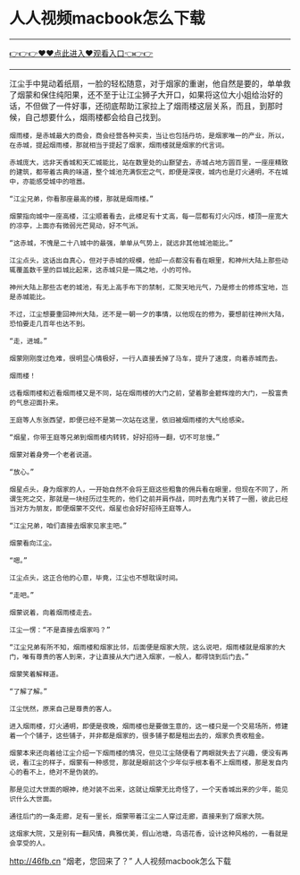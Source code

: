 # 人人视频macbook怎么下载


<hr/> <a href="https://github.com/fetiyung/dhjui/issues/3">👉👉👉♥♥点此进入♥观看入口👈👉👉</a><hr/>


江尘手中晃动着纸扇，一脸的轻松随意，对于烟家的重谢，他自然是要的，单单救了烟蒙和保住纯阳果，还不至于让江尘狮子大开口，如果将这位大小姐给治好的话，不但做了一件好事，还彻底帮助江家拉上了烟雨楼这层关系，而且，到那时候，自己想要什么，烟雨楼都会给自己找到。

    烟雨楼，是赤城最大的商会，商会经营各种买卖，当让也包括丹坊，是烟家唯一的产业，所以，在赤城，提起烟雨楼，那就相当于提起了烟家，烟雨楼就是烟家的代言词。

    赤城庞大，远非天香城和天汇城能比，站在数里处的山巅望去，赤城占地方圆百里，一座座精致的建筑，都带着古典的味道，整个城池充满恢宏之气，即便是深夜，城内也是灯火通明，不在城中，亦能感受城中的喧嚣。

    “江尘兄弟，你看那座最高的楼，那就是烟雨楼。”

    烟蒙指向城中一座高楼，江尘顺着看去，此楼足有十丈高，每一层都有灯火闪烁，楼顶一座宽大的凉亭，上面亦有微弱光芒晃动，好不气派。

    “这赤城，不愧是二十八城中的最强，单单从气势上，就远非其他城池能比。”

    江尘点头，这话出自真心，但对于赤城的规模，他却一点都没有看在眼里，和神州大陆上那些动辄覆盖数千里的巨城比起来，这赤城只是一隅之地，小的可怜。

    神州大陆上那些古老的城池，有无上高手布下的禁制，汇聚天地元气，乃是修士的修炼宝地，岂是赤城能比。

    不过，江尘想要重回神州大陆，还不是一朝一夕的事情，以他现在的修为，要想前往神州大陆，恐怕要走几百年也达不到。

    “走，进城。”

    烟蒙刚刚度过危难，很明显心情极好，一行人直接丢掉了马车，提升了速度，向着赤城而去。

    烟雨楼！

    远看烟雨楼和近看烟雨楼又是不同，站在烟雨楼的大门之前，望着那金碧辉煌的大门，一股富贵的气息迎面扑来。

    王庭等人东张西望，即便已经不是第一次站在这里，依旧被烟雨楼的大气给感染。

    “烟星，你带王庭等兄弟到烟雨楼内转转，好好招待一翻，切不可怠慢。”

    烟蒙对着身旁一个老者说道。

    “放心。”

    烟星点头，身为烟家的人，一开始自然不会将王庭这些粗鲁的佣兵看在眼里，但现在不同了，所谓生死之交，那就是一块经历过生死的，他们之前并肩作战，同时去鬼门关转了一圈，彼此已经当对方为朋友，即便烟蒙不交代，烟星也会好好招待王庭等人。

    “江尘兄弟，咱们直接去烟家见家主吧。”

    烟蒙看向江尘。

    “嗯。”

    江尘点头，这正合他的心意，毕竟，江尘也不想耽误时间。

    “走吧。”

    烟蒙说着，向着烟雨楼走去。

    江尘一愣：“不是直接去烟家吗？”

    “江尘兄弟有所不知，烟雨楼和烟家比邻，后面便是烟家大院，这么说吧，烟雨楼就是烟家的大门，唯有尊贵的客人到来，才让直接从大门进入烟家，一般人，都得饶到后门去。”

    烟蒙笑着解释道。

    “了解了解。”

    江尘恍然，原来自己是尊贵的客人。

    进入烟雨楼，灯火通明，即便是夜晚，烟雨楼也是要做生意的，这一楼只是一个交易场所，修建着一个个铺子，这些铺子，并非都是烟家的，很多铺子都是租出去的，烟家负责收租金。

    烟蒙本来还向着给江尘介绍一下烟雨楼的情况，但见江尘随便看了两眼就失去了兴趣，便没有再说，看江尘的样子，烟蒙有一种感觉，那就是眼前这个少年似乎根本看不上烟雨楼，那是发自内心的看不上，绝对不是伪装的。

    那是见过大世面的眼神，绝对装不出来，这就让烟蒙无比奇怪了，一个天香城出来的少年，能见识什么大世面。

    通往后门的一条走廊，足有一里长，烟蒙带着江尘二人穿过走廊，直接来到了烟家大院。

    这烟家大院，又是别有一翻风情，典雅优美，假山池塘，鸟语花香，设计这种风格的，一看就是会享受的人。
http://46fb.cn
    “烟老，您回来了？”
人人视频macbook怎么下载
